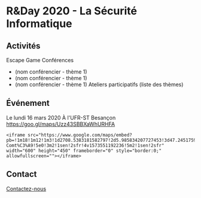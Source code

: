 # R&Day 2020 - La Sécurité Informatique

## Activités
Escape Game
Conférences
- (nom conférencier - thème 1)
- (nom conférencier - thème 1)
- (nom conférencier - thème 1)
Ateliers participatifs (liste des thèmes)

## Événement

Le lundi 16 mars 2020
À l'UFR-ST Besançon https://goo.gl/maps/Uzz43SBBXaWhURHFA
```
<iframe src="https://www.google.com/maps/embed?pb=!1m18!1m12!1m3!1d2708.5383181582797!2d5.985834207727453!3d47.24517594803645!2m3!1f0!2f0!3f0!3m2!1i1024!2i768!4f13.1!3m3!1m2!1s0x478d63b03f041ec7%3A0x1ff50398b5109619!2sUFR%20ST%20%7C%20Universit%C3%A9%20de%20Franche-Comt%C3%A9!5e0!3m2!1sen!2sfr!4v1573551192236!5m2!1sen!2sfr" width="600" height="450" frameborder="0" style="border:0;" allowfullscreen=""></iframe>
```


## Contact
[Contactez-nous](mailto:contact@rnday-besancon.fr)
